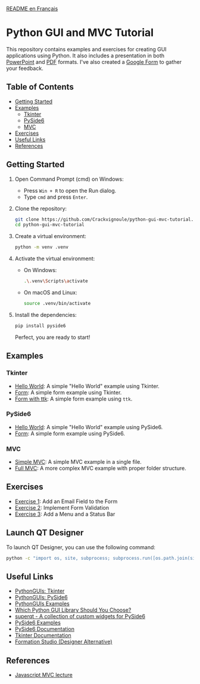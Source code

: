 [README en Français](README.md)

# Python GUI and MVC Tutorial

This repository contains examples and exercises for creating GUI applications using Python. It also includes a presentation in both [PowerPoint](https://github.com/Crackvignoule/python-gui-mvc-tutorial/raw/refs/heads/main/presentation/Atelier%20Python%20GUI%20&%20MVC.pptx) and [PDF](./presentation/Atelier%20Python%20GUI%20&%20MVC.pdf) formats. I've also created a [Google Form](https://forms.gle/85zxmsa3xaf7VwH77) to gather your feedback.

<!-- ## Notebooks

1. [Hello World](https://colab.research.google.com/github/Crackvignoule/python-gui-mvc-tutorial/blob/main/test.ipynb) -->

## Table of Contents

- [Getting Started](#getting-started)
- [Examples](#examples)
  - [Tkinter](#tkinter)
  - [PySide6](#pyside6)
  - [MVC](#mvc)
- [Exercises](#interactive-exercises)
- [Useful Links](#useful-links)
- [References](#references)


## Getting Started

1. Open Command Prompt (cmd) on Windows:
   - Press `Win + R` to open the Run dialog.
   - Type `cmd` and press `Enter`.

2. Clone the repository:
   ```sh
   git clone https://github.com/Crackvignoule/python-gui-mvc-tutorial.git
   cd python-gui-mvc-tutorial
   ```

3. Create a virtual environment:
   ```sh
   python -m venv .venv
   ```

4. Activate the virtual environment:

   - On Windows:
     ```sh
     .\.venv\Scripts\activate
     ```
   - On macOS and Linux:
     ```sh
     source .venv/bin/activate
     ```

5. Install the dependencies:
   ```sh
   pip install pyside6
   ```

   Perfect, you are ready to start!

## Examples

### Tkinter

- [Hello World](./examples/tkinter/helloworld.py): A simple "Hello World" example using Tkinter.
- [Form](./examples/tkinter/form.py): A simple form example using Tkinter.
- [Form with ttk](./examples/tkinter/ttk_form.py): A simple form example using `ttk`.

### PySide6

- [Hello World](./examples/pyside6/helloworld.py): A simple "Hello World" example using PySide6.
- [Form](./examples/pyside6/form.py): A simple form example using PySide6.

### MVC

- [Simple MVC](./examples/mvc/simple/helloworld.py): A simple MVC example in a single file.
- [Full MVC](./examples/mvc/full/): A more complex MVC example with proper folder structure.

## Exercises

- [Exercise 1](./exercises/1/README_EN.md): Add an Email Field to the Form
- [Exercise 2](./exercises/2/README_EN.md): Implement Form Validation
- [Exercise 3](./exercises/3/README_EN.md): Add a Menu and a Status Bar

## Launch QT Designer

To launch QT Designer, you can use the following command:

```sh
python -c "import os, site, subprocess; subprocess.run([os.path.join(site.getsitepackages()[1], 'PySide6', 'designer')])"
```

## Useful Links
- [PythonGUIs: Tkinter](https://www.pythonguis.com/tkinter/)
- [PythonGUIs: PySide6](https://www.pythonguis.com/pyside6/)
- [PythonGUIs Examples](https://github.com/pythonguis/pythonguis-examples)
- [Which Python GUI Library Should You Choose?](https://www.pythonguis.com/faq/which-python-gui-library/)
- [superqt - A collection of custom widgets for PySide6](https://pyapp-kit.github.io/superqt/)
- [PySide6 Examples](https://doc.qt.io/qtforpython-6/examples/index.html)
- [PySide6 Documentation](https://doc.qt.io/qtforpython-6#documentation)
- [Tkinter Documentation](https://docs.python.org/3/library/tkinter.html)
- [Formation Studio (Designer Alternative)](https://github.com/ObaraEmmanuel/Formation)

## References
- [Javascript MVC lecture](https://github.com/PAJEAN/cours_javascript/blob/master/TP/MVC/README.md)